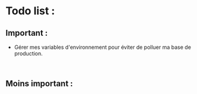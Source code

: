 # Todo list :
## Important : 
- Gérer mes variables d'environnement pour éviter de polluer ma base de production.

<br />

## Moins important :